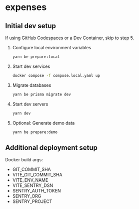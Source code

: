 # expenses

## Initial dev setup

If using GitHub Codespaces or a Dev Container, skip to step 5.

1. Configure local environment variables

   ```sh
   yarn be prepare:local
   ```

2. Start dev services

   ```sh
   docker compose -f compose.local.yaml up
   ```

3. Migrate databases

   ```sh
   yarn be prisma migrate dev
   ```

4. Start dev servers

   ```sh
   yarn dev
   ```

5. Optional: Generate demo data

   ```sh
   yarn be prepare:demo
   ```

## Additional deployment setup

Docker build args:

- GIT_COMMIT_SHA
- VITE_GIT_COMMIT_SHA
- VITE_ENV_NAME
- VITE_SENTRY_DSN
- SENTRY_AUTH_TOKEN
- SENTRY_ORG
- SENTRY_PROJECT
